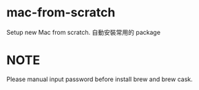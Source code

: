 # mac-from-scratch
Setup new Mac from scratch. 
自動安裝常用的 package 

# NOTE
Please manual input password before install brew and brew cask.
